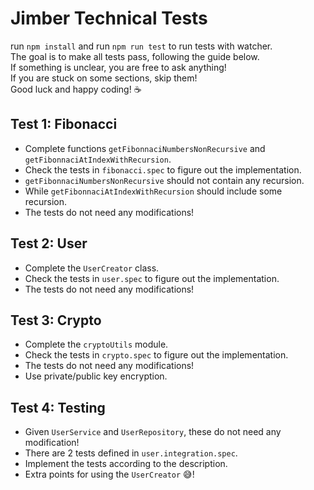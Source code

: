 # Jimber Technical Tests
run `npm install` and run `npm run test` to run tests with watcher.  
The goal is to make all tests pass, following the guide below.  
If something is unclear, you are free to ask anything!  
If you are stuck on some sections, skip them!  
Good luck and happy coding! ☕

## Test 1: Fibonacci
- Complete functions `getFibonnaciNumbersNonRecursive` and `getFibonnaciAtIndexWithRecursion`.
- Check the tests in `fibonacci.spec` to figure out the implementation.
- `getFibonnaciNumbersNonRecursive` should not contain any recursion.
- While `getFibonnaciAtIndexWithRecursion` should include some recursion.
- The tests do not need any modifications!


## Test 2: User
- Complete the `UserCreator` class.
- Check the tests in `user.spec` to figure out the implementation.
- The tests do not need any modifications!

## Test 3: Crypto
- Complete the `cryptoUtils` module.
- Check the tests in `crypto.spec` to figure out the implementation.
- The tests do not need any modifications!
- Use private/public key encryption.

## Test 4: Testing
- Given `UserService` and `UserRepository`, these do not need any modification!
- There are 2 tests defined in `user.integration.spec`.
- Implement the tests according to the description.
- Extra points for using the `UserCreator` 😅!
